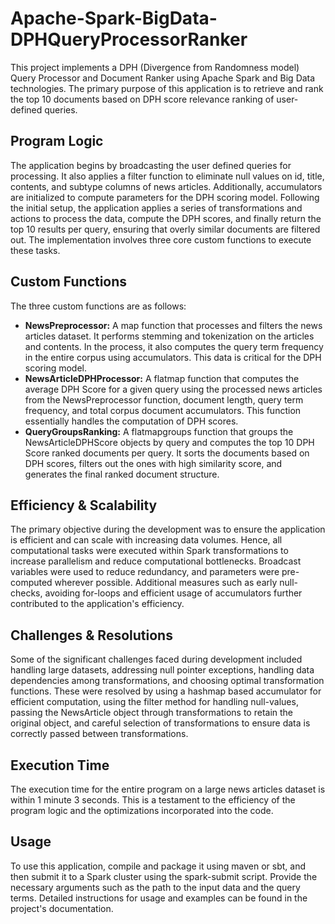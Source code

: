 <!DOCTYPE html>
<html>
<head>

</head>
<body>
<h1>Apache-Spark-BigData-DPHQueryProcessorRanker</h1>
<p>This project implements a DPH (Divergence from Randomness model) Query Processor and Document Ranker using Apache Spark and Big Data technologies. The primary purpose of this application is to retrieve and rank the top 10 documents based on DPH score relevance ranking of user-defined queries.</p>

<h2>Program Logic</h2>
<p>
    The application begins by broadcasting the user defined queries for processing. It also applies a filter function to eliminate null values on id, title, contents, and subtype columns of news articles. Additionally, accumulators are initialized to compute parameters for the DPH scoring model. Following the initial setup, the application applies a series of transformations and actions to process the data, compute the DPH scores, and finally return the top 10 results per query, ensuring that overly similar documents are filtered out. The implementation involves three core custom functions to execute these tasks.
</p>

<h2>Custom Functions</h2>
<p>
    The three custom functions are as follows:
    <ul>
        <li>
            <strong>NewsPreprocessor:</strong> A map function that processes and filters the news articles dataset. It performs stemming and tokenization on the articles and contents. In the process, it also computes the query term frequency in the entire corpus using accumulators. This data is critical for the DPH scoring model.
        </li>
        <li>
            <strong>NewsArticleDPHProcessor:</strong> A flatmap function that computes the average DPH Score for a given query using the processed news articles from the NewsPreprocessor function, document length, query term frequency, and total corpus document accumulators. This function essentially handles the computation of DPH scores.
        </li>
        <li>
            <strong>QueryGroupsRanking:</strong> A flatmapgroups function that groups the NewsArticleDPHScore objects by query and computes the top 10 DPH Score ranked documents per query. It sorts the documents based on DPH scores, filters out the ones with high similarity score, and generates the final ranked document structure.
        </li>
    </ul>
</p>

<h2>Efficiency & Scalability</h2>
<p>
    The primary objective during the development was to ensure the application is efficient and can scale with increasing data volumes. Hence, all computational tasks were executed within Spark transformations to increase parallelism and reduce computational bottlenecks. Broadcast variables were used to reduce redundancy, and parameters were pre-computed wherever possible. Additional measures such as early null-checks, avoiding for-loops and efficient usage of accumulators further contributed to the application's efficiency.
</p>

<h2>Challenges & Resolutions</h2>
<p>
    Some of the significant challenges faced during development included handling large datasets, addressing null pointer exceptions, handling data dependencies among transformations, and choosing optimal transformation functions. These were resolved by using a hashmap based accumulator for efficient computation, using the filter method for handling null-values, passing the NewsArticle object through transformations to retain the original object, and careful selection of transformations to ensure data is correctly passed between transformations.
</p>

<h2>Execution Time</h2>
<p>
    The execution time for the entire program on a large news articles dataset is within 1 minute 3 seconds. This is a testament to the efficiency of the program logic and the optimizations incorporated into the code.
</p>

<h2>Usage</h2>
<p>
    To use this application, compile and package it using maven or sbt, and then submit it to a Spark cluster using the spark-submit script. Provide the necessary arguments such as the path to the input data and the query terms. Detailed instructions for usage and examples can be found in the project's documentation.
</p>


</body>
</html>
